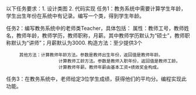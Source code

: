 
   以下任务要求：1. 设计类图  2. 代码实现
任务1：教务系统中需要计算学生年龄，学生出生年份在系统中有记录。编写一个类，得到学生年龄。

任务2：编写教务系统中的老师类Teacher，具体包括：
         属性：教师工号，教师姓名，教师年龄，教师学历，教师职称，月薪。其中教师学历默认为“硕士”，教师职称默认为“讲师”；月薪默认为3000.
         构造方法：至少提供3个
       
         其他方法：计算教师年龄方法。参数是教师出生年份，返回值是教师年龄。
                        计算教师工龄方法。参数是教师入职年份，返回值是教师工龄。  
                        计算教师年薪。教师年薪由基本工资+绩效奖金构成。
任务3：在教务系统中，老师给定3位学生成绩，获得他们的平均分。编程实现此功能。